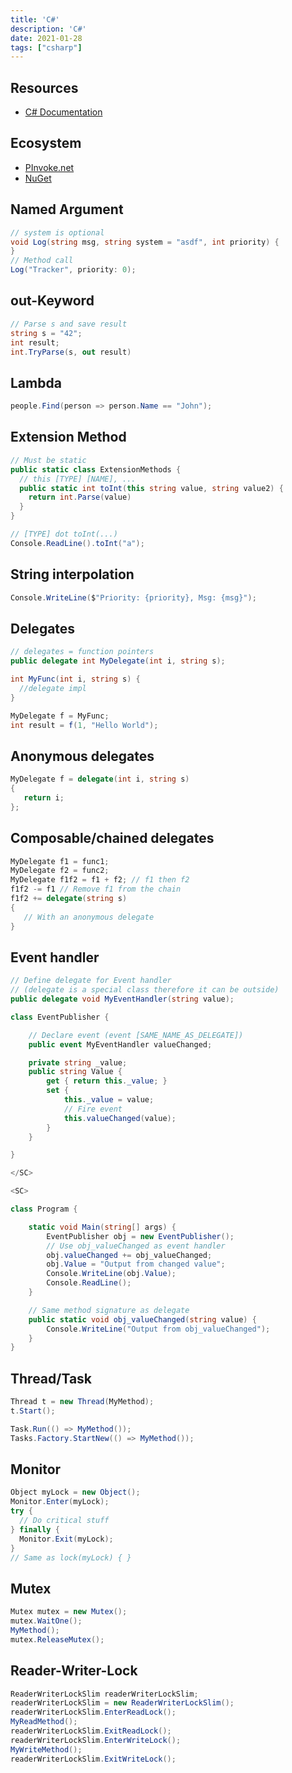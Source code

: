 ```yaml
---
title: 'C#'
description: 'C#'
date: 2021-01-28
tags: ["csharp"]
---
```


## Resources

- [C# Documentation](https://docs.microsoft.com/de-de/dotnet/csharp/)

## Ecosystem

- [PInvoke.net](http://pinvoke.net/)
- [NuGet](https://www.nuget.org/)

<MC>

<SC>

## Named Argument

```csharp
// system is optional
void Log(string msg, string system = "asdf", int priority) {
}
// Method call
Log("Tracker", priority: 0);
```

</SC>

<SC>

## out-Keyword

```csharp
// Parse s and save result
string s = "42";
int result;
int.TryParse(s, out result)
```
</SC>

<SC>

## Lambda

```csharp
people.Find(person => person.Name == "John");
```

</SC>

<SC>

## Extension Method

```csharp
// Must be static
public static class ExtensionMethods {
  // this [TYPE] [NAME], ...
  public static int toInt(this string value, string value2) {
    return int.Parse(value)
  }
}

// [TYPE] dot toInt(...)
Console.ReadLine().toInt("a");
```

</SC>

<SC>

## String interpolation

```csharp
Console.WriteLine($"Priority: {priority}, Msg: {msg}");
```

</SC>

<SC>

## Delegates

```csharp
// delegates = function pointers
public delegate int MyDelegate(int i, string s);

int MyFunc(int i, string s) {
  //delegate impl
}

MyDelegate f = MyFunc;
int result = f(1, "Hello World");
```

</SC>

<SC>

## Anonymous delegates

```csharp
MyDelegate f = delegate(int i, string s)
{
   return i;
};
```

</SC>

<SC>

## Composable/chained delegates

```csharp
MyDelegate f1 = func1;
MyDelegate f2 = func2;
MyDelegate f1f2 = f1 + f2; // f1 then f2
f1f2 -= f1 // Remove f1 from the chain
f1f2 += delegate(string s)
{
   // With an anonymous delegate
}
```

</SC>

<SC>

## Event handler

```csharp
// Define delegate for Event handler 
// (delegate is a special class therefore it can be outside)
public delegate void MyEventHandler(string value);

class EventPublisher {

    // Declare event (event [SAME_NAME_AS_DELEGATE])
    public event MyEventHandler valueChanged;

    private string _value;
    public string Value {
        get { return this._value; }
        set {
            this._value = value;
            // Fire event
            this.valueChanged(value);
        }
    }

}

</SC>

<SC>

class Program {

    static void Main(string[] args) {
        EventPublisher obj = new EventPublisher();
        // Use obj_valueChanged as event handler
        obj.valueChanged += obj_valueChanged;
        obj.Value = "Output from changed value";
        Console.WriteLine(obj.Value);
        Console.ReadLine();
    }

    // Same method signature as delegate
    public static void obj_valueChanged(string value) {
        Console.WriteLine("Output from obj_valueChanged");
    }
}
```

</SC>

<SC>

## Thread/Task

```csharp
Thread t = new Thread(MyMethod);
t.Start();

Task.Run(() => MyMethod());
Tasks.Factory.StartNew(() => MyMethod());
```

</SC>

<SC>

## Monitor

```csharp
Object myLock = new Object();
Monitor.Enter(myLock);
try {
  // Do critical stuff
} finally {
  Monitor.Exit(myLock);
}
// Same as lock(myLock) { }
```

</SC>

<SC>

## Mutex

```csharp
Mutex mutex = new Mutex();
mutex.WaitOne();
MyMethod();
mutex.ReleaseMutex();
```

</SC>

<SC>

## Reader-Writer-Lock

```csharp
ReaderWriterLockSlim readerWriterLockSlim;
readerWriterLockSlim = new ReaderWriterLockSlim();
readerWriterLockSlim.EnterReadLock();
MyReadMethod();
readerWriterLockSlim.ExitReadLock();
readerWriterLockSlim.EnterWriteLock();
MyWriteMethod();
readerWriterLockSlim.ExitWriteLock();
```

</SC>

</MC>
